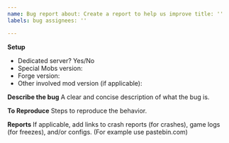 ```yaml
---
name: Bug report about: Create a report to help us improve title: ''
labels: bug assignees: ''

---
```


**Setup**

- Dedicated server? Yes/No
- Special Mobs version:
- Forge version:
- Other involved mod version (if applicable):

**Describe the bug**
A clear and concise description of what the bug is.

**To Reproduce**
Steps to reproduce the behavior.

**Reports**
If applicable, add links to crash reports (for crashes), game logs (for freezes), and/or configs. (For example use pastebin.com)